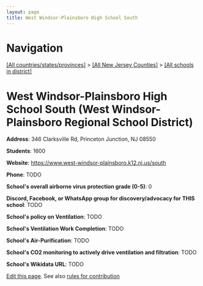 ```yaml
---
layout: page
title: West Windsor-Plainsboro High School South
---
```

# Navigation

[[All countries/states/provinces]](../../..) > [[All New Jersey Counties]](../..) > [[All schools in district]](..)

# West Windsor-Plainsboro High School South (West Windsor-Plainsboro Regional School District)

**Address**: 346 Clarksville Rd, Princeton Junction, NJ 08550

**Students**: 1600

**Website**: <https://www.west-windsor-plainsboro.k12.nj.us/south>

**Phone**: TODO

**School's overall airborne virus protection grade (0-5)**: 0

**Discord, Facebook, or WhatsApp group for discovery/advocacy for THIS school**: TODO

**School's policy on Ventilation**: TODO

**School's Ventilation Work Completion**: TODO

**School's Air-Purification**: TODO

**School's CO2 monitoring to actively drive ventilation and filtration**: TODO

**School's Wikidata URL**: TODO


[Edit this page](https://github.com/ventilate-schools/NJ/edit/main/./West_Windsor-Plainsboro_Regional_School_District/West_Windsor-Plainsboro_High_School_South.md). See also [rules for contribution](../../../contribution-rules/)